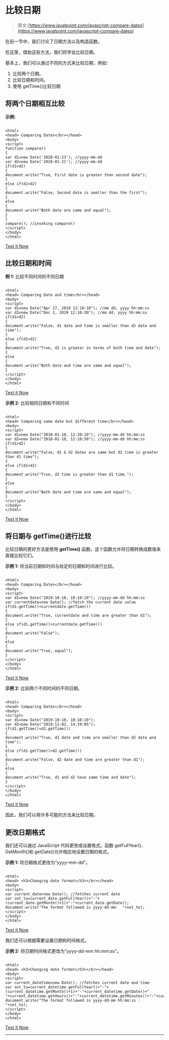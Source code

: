 # 比较日期

> 原文:[https://www.javatpoint.com/javascript-compare-dates](https://www.javatpoint.com/javascript-compare-dates)

在前一节中，我们讨论了日期方法以及构造函数。

在这里，借助这些方法，我们将学会比较日期。

基本上，我们可以通过不同的方式来比较日期，例如:

1.  比较两个日期。
2.  比较日期和时间。
3.  使用 getTime()比较日期

## 将两个日期相互比较

**示例:**

```

<html>
<head> Comparing Dates</br></head>
<body>
<script>
function compare()
{
var d1=new Date('2020-01-23'); //yyyy-mm-dd
var d2=new Date('2020-01-21'); //yyyy-mm-dd
if(d1>d2)
{
document.write("True, First date is greater than second date");
}
else if(d1<d2)
{
document.write("False, Second date is smaller than the first");
}
else
{
document.write("Both date are same and equal");
}
}
compare(); //invoking compare()
</script>
</body>
</html>

```

[Test it Now](https://www.javatpoint.com/oprweb/test.jsp?filename=JavascriptComparedates)

## 比较日期和时间

**例 1:** 比较不同时间的不同日期

```

<html>
<head> Comparing Date and time</br></head>
<body>
<script>
var d1=new Date("Apr 17, 2019 12:10:10"); //mm dd, yyyy hh:mm:ss
var d2=new Date("Dec 1, 2019 12:10:30"); //mm dd, yyyy hh:mm:ss
if(d1>d2)
{
document.write("False, d1 date and time is smaller than d2 date and time");
}
else if(d1<d2)
{
document.write("True, d2 is greater in terms of both time and date");
}
else
{
document.write("Both date and time are same and equal");
}
</script>
</body>
</html>

```

[Test it Now](https://www.javatpoint.com/oprweb/test.jsp?filename=JavascriptComparedates2)

**示例 2:** 比较相同日期和不同时间

```

<html>
<head> Comparing same date but different time</br></head>
<body>
<script>
var d1=new Date("2018-01-10, 12:10:10"); //yyyy-mm-dd hh:mm:ss
var d2=new Date("2018-01-10, 12:10:50"); //yyyy-mm-dd hh:mm:ss
if(d1>d2)
{
document.write("False, d1 & d2 dates are same but d2 time is greater than d1 time");
}
else if(d1<d2)
{
document.write("True, d2 time is greater than d1 time.");
}
else
{
document.write("Both date and time are same and equal");
}
</script>
</body>
</html>

```

[Test it Now](https://www.javatpoint.com/oprweb/test.jsp?filename=JavascriptComparedates3)

## 将日期与 getTime()进行比较

比较日期的更好方法是使用 **getTime()** 函数。这个函数允许将日期转换成数值来直接比较它们。

**示例 1:** 将当前日期和时间与给定的日期和时间进行比较。

```

<html>
<head> Comparing Dates</br></head>
<body>
<script>
var d1=new Date("2019-10-10, 10:10:10"); //yyyy-mm-dd hh:mm:ss
var currentdate=new Date(); //fetch the current date value
if(d1.getTime()<currentdate.getTime())
{
document.write("True, currentdate and time are greater than d1");
}
else if(d1.getTime()>currentdate.getTime())
{
document.write("False");
}
else
{
document.write("True, equal");
}
</script>
</body>
</html>

```

[Test it Now](https://www.javatpoint.com/oprweb/test.jsp?filename=JavascriptComparedates4)

**示例 2:** 比较两个不同时间的不同日期。

```

<html>
<head> Comparing Dates</br></head>
<body>
<script>
var d1=new Date("2019-10-10, 10:10:10");
var d2=new Date("2019-11-02, 14:19:05");
if(d1.getTime()<d2.getTime())
{
document.write("True, d1 date and time are smaller than d2 date and time");
}
else if(d1.getTime()>d2.getTime())
{
document.write("False, d2 date and time are greater than d1");
}
else
{
document.write("True, d1 and d2 have same time and date");
}
</script>
</body>
</html>

```

[Test it Now](https://www.javatpoint.com/oprweb/test.jsp?filename=JavascriptComparedates5)

因此，我们可以用许多可能的方法来比较日期。

## 更改日期格式

我们还可以通过 JavaScript 代码更改或设置格式。函数 getFullYear()、GetMonth()和 getDate()允许相应地设置日期的格式。

**示例 1:** 将日期格式更改为“yyyy-mm-dd”。

```

<html>
<head> <h3>Changing date format</h3></br></head>
<body>
<script>
var current_date=new Date(); //fetches current date
var set_to=current_date.getFullYear()+"-"+(current_date.getMonth()+1)+"-"+current_date.getDate();
document.write("The format followed is yyyy-dd-mm:  "+set_to);
</script>
</body>
</html>

```

[Test it Now](https://www.javatpoint.com/oprweb/test.jsp?filename=JavascriptComparedates6)

我们还可以根据需要设置日期和时间格式。

**示例 2:** 将日期时间格式更改为“yyyy-dd-mm hh:mm:ss”。

```

<html>
<head> <h3>Changing date format</h3></br></head>
<body>
<script>
var current_datetime=new Date(); //fetches current date and time
var set_to=current_datetime.getFullYear()+"-"+(current_datetime.getMonth()+1)+"-"+current_datetime.getDate()+"  "+current_datetime.getHours()+":"+current_datetime.getMinutes()+":"+current_datetime.getSeconds();
document.write("The format followed is yyyy-dd-mm hh:mm:ss :  "+set_to);
</script>
</body>
</html>

```

[Test it Now](https://www.javatpoint.com/oprweb/test.jsp?filename=JavascriptComparedates7)

* * *